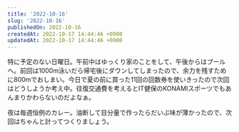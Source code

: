 ```yaml
---
title: '2022-10-16'
slug: '2022-10-16'
publishedOn: 2022-10-16
createdAt: 2022-10-17 14:44:46 +0900
updatedAt: 2022-10-17 14:44:46 +0900
---
```

特に予定のない日曜日。午前中はゆっくり家のことをして、午後からはプールへ。前回は1000m泳いだら帰宅後にダウンしてしまったので、余力を残すために800mでおしまい。今日で夏の前に買った11回の回数券を使いきったので次回はどうしようか考え中。往復交通費を考えるとIT健保のKONAMIスポーツでもあんまりかわらないのだよなぁ。

夜は毎週恒例のカレー。油断して目分量で作ったらだいぶ味が薄かったので、次回はちゃんと計ってつくりましょう。
